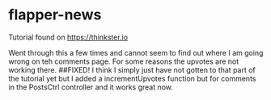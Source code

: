 # flapper-news
Tutorial found on https://thinkster.io

Went through this a few times and cannot seem to find out where I am going wrong on teh comments page. For some reasons the upvotes are not working there.
##FIXED!
I think I simply just have not gotten to that part of the tutorial yet but I added a incrementUpvotes function but for comments in the PostsCtrl controller and it works great now.
